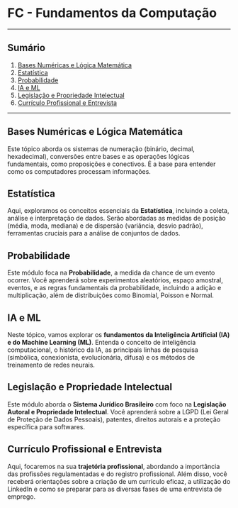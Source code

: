 # FC - Fundamentos da Computação

-----

## Sumário

1.  [Bases Numéricas e Lógica Matemática](https://github.com/allan-rcos/engenharia-de-software/tree/master/01__acolhimento/03__fc__fundamentos_da_computacao/01__bases_numericas_e_logica_matematica.md)
2.  [Estatística](https://github.com/allan-rcos/engenharia-de-software/tree/master/01__acolhimento/03__fc__fundamentos_da_computacao/02__estatistica.md)
3.  [Probabilidade](https://github.com/allan-rcos/engenharia-de-software/tree/master/01__acolhimento/03__fc__fundamentos_da_computacao/03__probabilidade.md)
4.  [IA e ML](https://github.com/allan-rcos/engenharia-de-software/tree/master/01__acolhimento/03__fc__fundamentos_da_computacao/04__ia_e_ml.md)
5.  [Legislação e Propriedade Intelectual](https://github.com/allan-rcos/engenharia-de-software/tree/master/01__acolhimento/03__fc__fundamentos_da_computacao/05__legislacao_e_propriedade_intelectual.md)
6.  [Currículo Profissional e Entrevista](https://github.com/allan-rcos/engenharia-de-software/tree/master/01__acolhimento/03__fc__fundamentos_da_computacao/06__curriculo_profissional_e_entrevista.md)

-----

## Bases Numéricas e Lógica Matemática

Este tópico aborda os sistemas de numeração (binário, decimal, hexadecimal), conversões entre bases e as operações lógicas fundamentais, como proposições e conectivos. É a base para entender como os computadores processam informações.


## Estatística

Aqui, exploramos os conceitos essenciais da **Estatística**, incluindo a coleta, análise e interpretação de dados. Serão abordadas as medidas de posição (média, moda, mediana) e de dispersão (variância, desvio padrão), ferramentas cruciais para a análise de conjuntos de dados.


## Probabilidade

Este módulo foca na **Probabilidade**, a medida da chance de um evento ocorrer. Você aprenderá sobre experimentos aleatórios, espaço amostral, eventos, e as regras fundamentais da probabilidade, incluindo a adição e multiplicação, além de distribuições como Binomial, Poisson e Normal.


## IA e ML

Neste tópico, vamos explorar os **fundamentos da Inteligência Artificial (IA) e do Machine Learning (ML)**. Entenda o conceito de inteligência computacional, o histórico da IA, as principais linhas de pesquisa (simbólica, conexionista, evolucionária, difusa) e os métodos de treinamento de redes neurais.


## Legislação e Propriedade Intelectual

Este módulo aborda o **Sistema Jurídico Brasileiro** com foco na **Legislação Autoral e Propriedade Intelectual**. Você aprenderá sobre a LGPD (Lei Geral de Proteção de Dados Pessoais), patentes, direitos autorais e a proteção específica para softwares.


## Currículo Profissional e Entrevista

Aqui, focaremos na sua **trajetória profissional**, abordando a importância das profissões regulamentadas e do registro profissional. Além disso, você receberá orientações sobre a criação de um currículo eficaz, a utilização do LinkedIn e como se preparar para as diversas fases de uma entrevista de emprego.